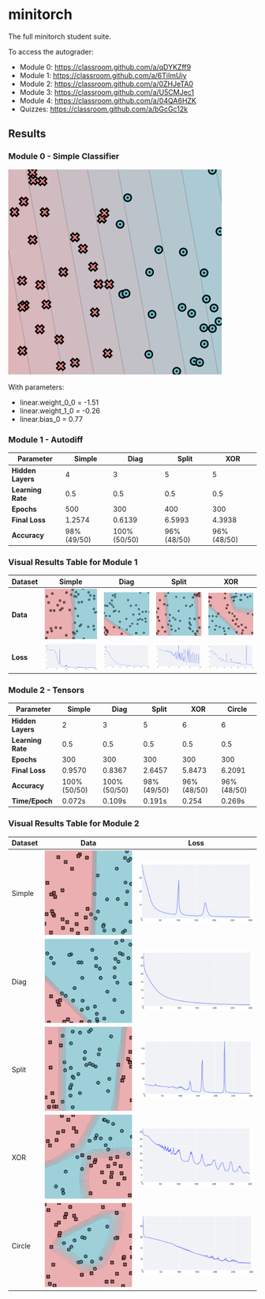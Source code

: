 # minitorch
The full minitorch student suite. 


To access the autograder: 

* Module 0: https://classroom.github.com/a/qDYKZff9
* Module 1: https://classroom.github.com/a/6TiImUiy
* Module 2: https://classroom.github.com/a/0ZHJeTA0
* Module 3: https://classroom.github.com/a/U5CMJec1
* Module 4: https://classroom.github.com/a/04QA6HZK
* Quizzes: https://classroom.github.com/a/bGcGc12k

## Results
### Module 0 - Simple Classifier
<img src='images/module_0.png'/>

With parameters:
- linear.weight_0_0 = -1.51
- linear.weight_1_0 = -0.26
- linear.bias_0 = 0.77

### Module 1 - Autodiff

| Parameter         | Simple      | Diag         | Split       | XOR         |
| ----------------- | ----------- | ------------ | ----------- | ----------- |
| **Hidden Layers** | 4           | 3            | 5           | 5           |
| **Learning Rate** | 0.5         | 0.5          | 0.5         | 0.5         |
| **Epochs**        | 500         | 300          | 400         | 300         |
| **Final Loss**    | 1.2574      | 0.6139       | 6.5993      | 4.3938      |
| **Accuracy**      | 98% (49/50) | 100% (50/50) | 96% (48/50) | 96% (48/50) |

### Visual Results Table for Module 1

| Dataset  | Simple                                         | Diag                                       | Split                                        | XOR                                      |
| -------- | ---------------------------------------------- | ------------------------------------------ | -------------------------------------------- | ---------------------------------------- |
| **Data** | ![Simple Data](images/module_1_Simple.png)     | ![Diag Data](images/module_1_Diag.png)     | ![Split Data](images/module_1_Split.png)     | ![XOR Data](images/module_1_XOR.png)     |
| **Loss** | ![Simple Loss](images/module_1_SimpleLoss.png) | ![Diag Loss](images/module_1_DiagLoss.png) | ![Split Loss](images/module_1_SplitLoss.png) | ![XOR Loss](images/module_1_XORLoss.png) |


### Module 2 - Tensors

| Parameter         | Simple      | Diag         | Split       | XOR         | Circle      |
| ----------------- | ----------- | ------------ | ----------- | ----------- | ----------- |
| **Hidden Layers** | 2           | 3            | 5           | 6           | 6           |
| **Learning Rate** | 0.5         | 0.5          | 0.5         | 0.5         | 0.5         |
| **Epochs**        | 300         | 300          | 300         | 300         | 300         |
| **Final Loss**    | 0.9570      | 0.8367       | 2.6457      | 5.8473      | 6.2091      |
| **Accuracy**      |100% (50/50) | 100% (50/50) | 98% (49/50) | 96% (48/50) | 96% (48/50) |
| **Time/Epoch**    | 0.072s      | 0.109s       | 0.191s      | 0.254       | 0.269s      |


### Visual Results Table for Module 2

| Dataset  | **Data** | **Loss** |
| -------- | ------------------------------------------ | ---------------------------------------------- |
| Simple   | ![Simple Data](images/module_2_Simple.png) | ![Simple Loss](images/module_2_SimpleLoss.png) |
| Diag   | ![Diag Data](images/module_2_Diag.png) | ![Diag Loss](images/module_2_DiagLoss.png) |
| Split   | ![Split Data](images/module_2_Split.png) | ![Split Loss](images/module_2_SplitLoss.png) |
| XOR   | ![XOR Data](images/module_2_XOR.png) | ![XOR Loss](images/module_2_XORLoss.png) |
| Circle   | ![Circle Data](images/module_2_Circle.png) | ![Circle Loss](images/module_2_CircleLoss.png) |